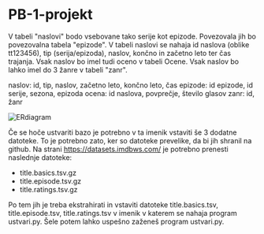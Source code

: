 # PB-1-projekt


V tabeli "naslovi" bodo vsebovane tako serije kot epizode. Povezovala jih bo povezovalna tabela "epizode". V tabeli naslovi se nahaja id naslova (oblike tt123456), tip (serija/epizoda), naslov, končno in začetno leto ter čas trajanja. Vsak naslov bo imel tudi oceno v tabeli Ocene. Vsak naslov bo lahko imel do 3 žanre v tabeli "zanr".


naslov: id, tip, naslov, začetno leto, končno leto, čas 
epizode: id epizode, id serije, sezona, epizoda
ocena: id naslova, povprečje, število glasov
zanr: id, žanr


![ERdiagram](https://github.com/user-attachments/assets/97fb5ab2-836e-4925-86ff-a977c659687d)




Če se hoče ustvariti bazo je potrebno v ta imenik vstaviti še 3 dodatne datoteke.
To je potrebno zato, ker so datoteke prevelike, da bi jih shranil na github.
Na strani https://datasets.imdbws.com/ je potrebno prenesti naslednje datoteke:
- title.basics.tsv.gz
- title.episode.tsv.gz
- title.ratings.tsv.gz

Po tem jih je treba ekstrahirati in vstaviti datoteke title.basics.tsv, title.episode.tsv, title.ratings.tsv
v imenik v katerem se nahaja program ustvari.py. Šele potem lahko uspešno zaženeš program ustvari.py.
